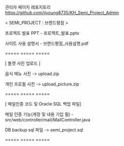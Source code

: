 관리자 페이지 레포지토리
https://github.com/jiyoung8735/KH_Semi_Project_Admin


 < SEMI_PROJECT : 브랜드평점 >


 프로젝트 발표 PPT - 프로젝트_발표.pptx

 사이트 사용 설명서 - 브랜드평점_사용설명.pdf

 ===== ===== =====

 [ 톰캣 사진 업로드 ]

 음식 메뉴 사진 -> upload.zip

 개인 프로필 사진 -> upload_picture.zip

 ===== ===== =====

 [ 메일인증 코드 및 Oracle SQL 백업 파일]

 메일 인증 기능(계정 및 내용 기입 필) - src/web/controller/mail/MailController.java

 DB backup sql 파일 -> semi_project.sql

 ===== ===== =====
